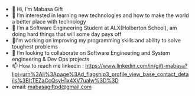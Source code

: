 - 👋 Hi, I’m Mabasa Gift 
- 👀 I’m interested in learning new technologies and how to make the world a better place with technology
- 🌱 I’m a Software Engineering Student at ALX(Holberton School), am doing hard things that will some day pays off
- 🔭I'm working on improving my programming skills and ability to solve toughest problems
- 💞️ I’m looking to collaborate on Software Engineering and System engineering & Dev Ops projects
- 📫 How to reach me linkedin : https://www.linkedin.com/in/gift-mabasa?lipi=urn%3Ali%3Apage%3Ad_flagship3_profile_view_base_contact_details%3BItTEZaCcQsyH1x4XV7uaIw%3D%3D
-    email: mabasagiftpd@gmail.com

<!---
puffdog/puffdog is a ✨ special ✨ repository because its `README.md` (this file) appears on your GitHub profile.
You can click the Preview link to take a look at your changes.
--->
